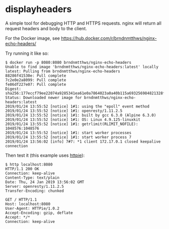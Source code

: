 # displayheaders

A simple tool for debugging HTTP and HTTPS requests. nginx will return all request headers and body to the client.

For the Docker image, see https://hub.docker.com/r/brndnmtthws/nginx-echo-headers/

Try running it like so:

```ShellSession
$ docker run -p 8080:8080 brndnmtthws/nginx-echo-headers
Unable to find image 'brndnmtthws/nginx-echo-headers:latest' locally
latest: Pulling from brndnmtthws/nginx-echo-headers
88286f41530e: Pull complete
7c2e0e2a8099: Pull complete
fe86df227e07: Pull complete
Digest: sha256:177eccf79ee22074a9285341ea61e0a7864023a0a40b115a693256984821328f
Status: Downloaded newer image for brndnmtthws/nginx-echo-headers:latest
2019/01/24 13:55:52 [notice] 1#1: using the "epoll" event method
2019/01/24 13:55:52 [notice] 1#1: openresty/1.11.2.5
2019/01/24 13:55:52 [notice] 1#1: built by gcc 6.3.0 (Alpine 6.3.0)
2019/01/24 13:55:52 [notice] 1#1: OS: Linux 4.9.125-linuxkit
2019/01/24 13:55:52 [notice] 1#1: getrlimit(RLIMIT_NOFILE): 1048576:1048576
2019/01/24 13:55:52 [notice] 1#1: start worker processes
2019/01/24 13:55:52 [notice] 1#1: start worker process 7
2019/01/24 13:56:02 [info] 7#7: *1 client 172.17.0.1 closed keepalive connection
```

Then test it (this example uses [httpie](https://httpie.org/)):

```ShellSession
$ http localhost:8080
HTTP/1.1 200 OK
Connection: keep-alive
Content-Type: text/plain
Date: Thu, 24 Jan 2019 13:56:02 GMT
Server: openresty/1.11.2.5
Transfer-Encoding: chunked

GET / HTTP/1.1
Host: localhost:8080
User-Agent: HTTPie/1.0.2
Accept-Encoding: gzip, deflate
Accept: */*
Connection: keep-alive
```

